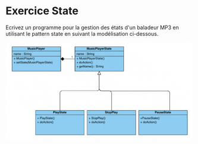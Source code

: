 # Exercice State

Ecrivez un programme pour la gestion des états d'un baladeur MP3 en utilisant le pattern state en suivant la modélisation ci-dessous.

![Pattern State](pattern_state.png)

